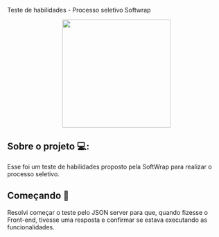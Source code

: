 Teste de habilidades - Processo seletivo Softwrap

<p align="center">
  <a href="https://media.giphy.com/media/VwbbmjT8AMcqa3WPGm/giphy.gif">
    <img
      align="center"
      height="250"
      widht="2500"
      src="https://media.giphy.com/media/VwbbmjT8AMcqa3WPGm/giphy.gif"
    />
   </a>
 </p>   

## Sobre o projeto 💻: 
Esse foi um teste de habilidades proposto pela SoftWrap para realizar o processo seletivo.

## Começando 🏁
  
Resolvi começar o teste pelo JSON server para que, quando fizesse o Front-end, tivesse uma resposta e confirmar se estava executando as funcionalidades.
 
